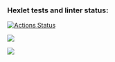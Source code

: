 ### Hexlet tests and linter status:
[![Actions Status](https://github.com/Kwenoth/frontend-project-lvl1/workflows/hexlet-check/badge.svg)](https://github.com/Kwenoth/frontend-project-lvl1/actions)

<a href="https://codeclimate.com/github/codeclimate/codeclimate/maintainability"><img src="https://api.codeclimate.com/v1/badges/a99a88d28ad37a79dbf6/maintainability" /></a>

<a href="https://asciinema.org/a/UUveEjp12zaGcPetTF45Zx4bz" target="_blank"><img src="https://asciinema.org/a/UUveEjp12zaGcPetTF45Zx4bz.svg" /></a>